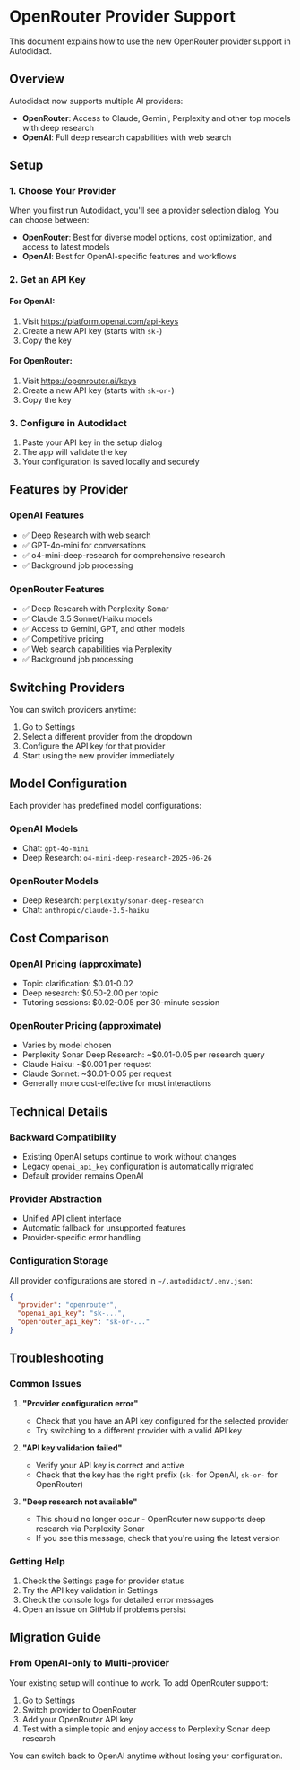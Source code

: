 # OpenRouter Provider Support

This document explains how to use the new OpenRouter provider support in Autodidact.

## Overview

Autodidact now supports multiple AI providers:

- **OpenRouter**: Access to Claude, Gemini, Perplexity and other top models with deep research
- **OpenAI**: Full deep research capabilities with web search

## Setup

### 1. Choose Your Provider

When you first run Autodidact, you'll see a provider selection dialog. You can choose between:

- **OpenRouter**: Best for diverse model options, cost optimization, and access to latest models
- **OpenAI**: Best for OpenAI-specific features and workflows

### 2. Get an API Key

#### For OpenAI:
1. Visit https://platform.openai.com/api-keys
2. Create a new API key (starts with `sk-`)
3. Copy the key

#### For OpenRouter:
1. Visit https://openrouter.ai/keys
2. Create a new API key (starts with `sk-or-`)
3. Copy the key

### 3. Configure in Autodidact

1. Paste your API key in the setup dialog
2. The app will validate the key
3. Your configuration is saved locally and securely

## Features by Provider

### OpenAI Features
- ✅ Deep Research with web search
- ✅ GPT-4o-mini for conversations
- ✅ o4-mini-deep-research for comprehensive research
- ✅ Background job processing

### OpenRouter Features
- ✅ Deep Research with Perplexity Sonar
- ✅ Claude 3.5 Sonnet/Haiku models
- ✅ Access to Gemini, GPT, and other models
- ✅ Competitive pricing
- ✅ Web search capabilities via Perplexity
- ✅ Background job processing

## Switching Providers

You can switch providers anytime:

1. Go to Settings
2. Select a different provider from the dropdown
3. Configure the API key for that provider
4. Start using the new provider immediately

## Model Configuration

Each provider has predefined model configurations:

### OpenAI Models
- Chat: `gpt-4o-mini`
- Deep Research: `o4-mini-deep-research-2025-06-26`

### OpenRouter Models
- Deep Research: `perplexity/sonar-deep-research`
- Chat: `anthropic/claude-3.5-haiku`

## Cost Comparison

### OpenAI Pricing (approximate)
- Topic clarification: $0.01-0.02
- Deep research: $0.50-2.00 per topic
- Tutoring sessions: $0.02-0.05 per 30-minute session

### OpenRouter Pricing (approximate)
- Varies by model chosen
- Perplexity Sonar Deep Research: ~$0.01-0.05 per research query
- Claude Haiku: ~$0.001 per request
- Claude Sonnet: ~$0.01-0.05 per request
- Generally more cost-effective for most interactions

## Technical Details

### Backward Compatibility
- Existing OpenAI setups continue to work without changes
- Legacy `openai_api_key` configuration is automatically migrated
- Default provider remains OpenAI

### Provider Abstraction
- Unified API client interface
- Automatic fallback for unsupported features
- Provider-specific error handling

### Configuration Storage
All provider configurations are stored in `~/.autodidact/.env.json`:

```json
{
  "provider": "openrouter",
  "openai_api_key": "sk-...",
  "openrouter_api_key": "sk-or-..."
}
```

## Troubleshooting

### Common Issues

1. **"Provider configuration error"**
   - Check that you have an API key configured for the selected provider
   - Try switching to a different provider with a valid API key

2. **"API key validation failed"**
   - Verify your API key is correct and active
   - Check that the key has the right prefix (`sk-` for OpenAI, `sk-or-` for OpenRouter)

3. **"Deep research not available"**
   - This should no longer occur - OpenRouter now supports deep research via Perplexity Sonar
   - If you see this message, check that you're using the latest version

### Getting Help

1. Check the Settings page for provider status
2. Try the API key validation in Settings
3. Check the console logs for detailed error messages
4. Open an issue on GitHub if problems persist

## Migration Guide

### From OpenAI-only to Multi-provider

Your existing setup will continue to work. To add OpenRouter support:

1. Go to Settings
2. Switch provider to OpenRouter
3. Add your OpenRouter API key
4. Test with a simple topic and enjoy access to Perplexity Sonar deep research

You can switch back to OpenAI anytime without losing your configuration.